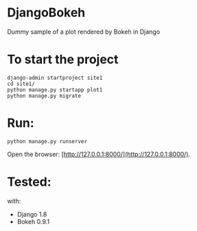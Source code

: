# DjangoBokeh

Dummy sample of a plot rendered by Bokeh in Django

# To start the project

```
django-admin startproject site1
cd site1/
python manage.py startapp plot1
python manage.py migrate
```
# Run:
```
python manage.py runserver
```
Open the browser: [http://127.0.0.1:8000/](http://127.0.0.1:8000/).

# Tested:
with:
- Django 1.8
- Bokeh 0.9.1
